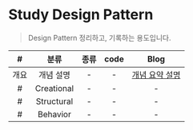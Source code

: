 # Study Design Pattern
> Design Pattern 정리하고, 기록하는 용도입니다.


|#|분류|종류|code|Blog|
| :---: | :---: | :---: | :---: | :---: |
|개요|개념 설명|-|-|[개념 요약 설명](https://www.notion.so/Design-Pattern-8ff49d49c0c847d88cc65fa1e100e8d2)|
|#|Creational|-|-|-|
|#|Structural|-|-|-|
|#|Behavior|-|-|-|
